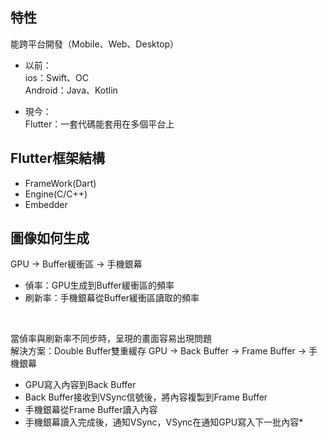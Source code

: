 ## 特性
能跨平台開發（Mobile、Web、Desktop）

* 以前：<br>
ios：Swift、OC<br>
Android：Java、Kotlin

* 現今：<br>
Flutter：一套代碼能套用在多個平台上

## Flutter框架結構
* FrameWork(Dart)
* Engine(C/C++)
* Embedder

## 圖像如何生成
GPU -> Buffer緩衝區 -> 手機銀幕
* 偵率：GPU生成到Buffer緩衝區的頻率
* 刷新率：手機銀幕從Buffer緩衝區讀取的頻率
<br>

當偵率與刷新率不同步時，呈現的畫面容易出現問題<br>
解決方案：Double Buffer雙重緩存
GPU -> Back Buffer -> Frame Buffer -> 手機銀幕
* GPU寫入內容到Back Buffer
* Back Buffer接收到VSync信號後，將內容複製到Frame Buffer
* 手機銀幕從Frame Buffer讀入內容
* 手機銀幕讀入完成後，通知VSync，VSync在通知GPU寫入下一批內容* 
